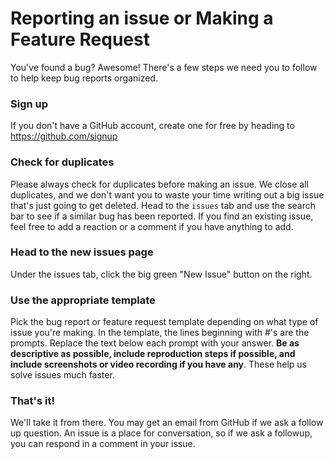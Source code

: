 # Reporting an issue or Making a Feature Request

You've found a bug? Awesome! There's a few steps we need you to follow to help keep bug reports organized.

### Sign up

If you don't have a GitHub account, create one for free by heading to https://github.com/signup

### Check for duplicates

Please always check for duplicates before making an issue. We close all duplicates, and we don't want you to waste your time writing out a big issue that's just going to get deleted. Head to the `issues` tab and use the search bar to see if a similar bug has been reported. If you find an existing issue, feel free to add a reaction or a comment if you have anything to add.

### Head to the new issues page

Under the issues tab, click the big green "New Issue" button on the right.

### Use the appropriate template

Pick the bug report or feature request template depending on what type of issue you're making. In the template, the lines beginning with #'s are the prompts. Replace the text below each prompt with your answer. **Be as descriptive as possible, include reproduction steps if possible, and include screenshots or video recording if you have any**. These help us solve issues much faster.

### That's it!

We'll take it from there. You may get an email from GitHub if we ask a follow up question. An issue is a place for conversation, so if we ask a followup, you can respond in a comment in your issue.
